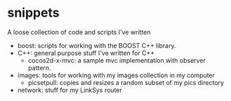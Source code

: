 snippets
========

A loose collection of code and scripts I've written

- boost: scripts for working with the BOOST C++ library.
- C++: general purpose stuff I've written for C++
	- cocos2d-x-mvc: a sample mvc implementation with observer pattern.
- images: tools for working with my images collection in my computer
	- picsetpull: copies and resizes a random subset of my pics directory
- network: stuff for my LinkSys router
